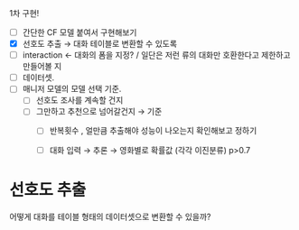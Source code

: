 1차 구현!
- [ ]  간단한 CF 모델 붙여서 구현해보기
- [x]  선호도 추출 → 대화 테이블로 변환할 수 있도록
- [ ]  interaction ← 대화의 폼을 지정? / 일단은 저런 류의 대화만 호환한다고 제한하고 만들어볼 지
- [ ]  데이터셋. 
- [ ]  매니저 모델의 모델 선택 기준.
    - [ ]  선호도 조사를 계속할 건지
    - [ ]  그만하고 추천으로 넘어갈건지 → 기준
        - [ ]  반복횟수 , 얼만큼 추출해야 성능이 나오는지 확인해보고 정하기
        - [ ]  대화 입력 → 추론 → 영화별로 확률값 (각각 이진분류) p>0.7


# 선호도 추출

어떻게 대화를 테이블 형태의 데이터셋으로 변환할 수 있을까?
